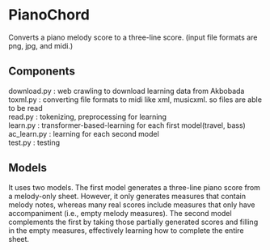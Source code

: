 # PianoChord
Converts a piano melody score to a three-line score. (input file formats are png, jpg, and midi.)
## Components
download.py : web crawling to download learning data from Akbobada   
toxml.py : converting file formats to midi like xml, musicxml. so files are able to be read   
read.py : tokenizing, preprocessing for learning   
learn.py : transformer-based-learning for each first model(travel, bass)   
ac_learn.py : learning for each second model   
test.py : testing
## Models
It uses two models. The first model generates a three-line piano score from a melody-only sheet. However, it only generates measures that contain melody notes, whereas many real scores include measures that only have accompaniment (i.e., empty melody measures). The second model complements the first by taking those partially generated scores and filling in the empty measures, effectively learning how to complete the entire sheet.

